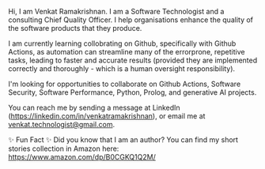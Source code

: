Hi, I am Venkat Ramakrishnan. I am a Software Technologist and a consulting Chief Quality Officer.
I help organisations enhance the quality of the software products that they produce.

I am currently learning collobrating on Github, specifically with Github Actions, as automation can
streamline many of the errorprone, repetitive tasks, leading to faster and accurate results (provided
they are implemented correctly and thoroughly - which is a human oversight responsibility).

I'm looking for opportunities to collaborate on Github Actions, Software Security, Software Performance,
Python, Prolog, and generative AI projects.

You can reach me by sending a message at LinkedIn (https://linkedin.com/in/venkatramakrishnan),
or email me at venkat.technologist@gmail.com.

✨ Fun Fact ✨ Did you know that I am an author? You can find my short stories collection in Amazon
here: https://www.amazon.com/dp/B0CGKQ1Q2M/

<!---
VenkatTechnologist/VenkatTechnologist is a ✨ special ✨ repository because its `README.md` (this file) appears on your GitHub profile.
You can click the Preview link to take a look at your changes.
--->
